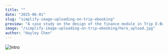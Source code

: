 ```yaml
---
title: ""
date: "2025-06-01"
slug: "simplify-image-uploading-on-trip-ebooking"
preview: "A case study on the design of the finance module in Trip E-Booking."
image: "/simplify-image-uploading-on-trip-ebooking/hero_upload.jpg"
author: "Hayley Chen"
---
```


![Intro](/simplify-image-uploading-on-trip-ebooking/4-2.jpg)
